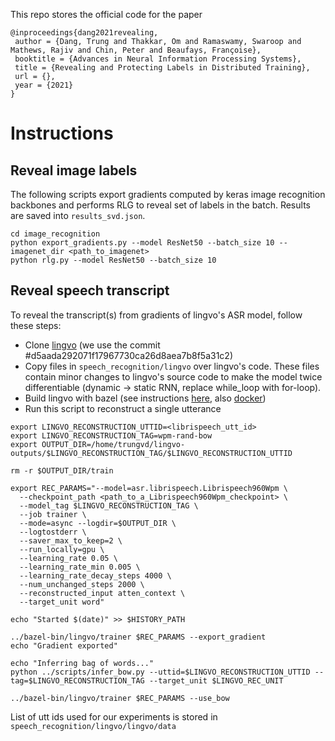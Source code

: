 This repo stores the official code for the paper

```
@inproceedings{dang2021revealing,
 author = {Dang, Trung and Thakkar, Om and Ramaswamy, Swaroop and Mathews, Rajiv and Chin, Peter and Beaufays, Françoise},
 booktitle = {Advances in Neural Information Processing Systems},
 title = {Revealing and Protecting Labels in Distributed Training},
 url = {},
 year = {2021}
}
```

# Instructions

## Reveal image labels

The following scripts export gradients computed by keras image recognition backbones and performs RLG to reveal set of labels in the batch. Results are saved into `results_svd.json`.

```
cd image_recognition
python export_gradients.py --model ResNet50 --batch_size 10 --imagenet_dir <path_to_imagenet>
python rlg.py --model ResNet50 --batch_size 10
```

## Reveal speech transcript

To reveal the transcript(s) from gradients of lingvo's ASR model, follow these steps:

- Clone [lingvo](https://github.com/tensorflow/lingvo) (we use the commit #d5aada292071f17967730ca26d8aea7b8f5a31c2)
- Copy files in `speech_recognition/lingvo` over lingvo's code. These files contain minor changes to lingvo's source code to make the model twice differentiable (dynamic -> static RNN, replace while_loop with for-loop).
- Build lingvo with bazel (see instructions [here](https://github.com/tensorflow/lingvo#installation), also [docker](https://github.com/tensorflow/lingvo/blob/master/docker/dev.dockerfile))
- Run this script to reconstruct a single utterance

```
export LINGVO_RECONSTRUCTION_UTTID=<librispeech_utt_id>
export LINGVO_RECONSTRUCTION_TAG=wpm-rand-bow
export OUTPUT_DIR=/home/trungvd/lingvo-outputs/$LINGVO_RECONSTRUCTION_TAG/$LINGVO_RECONSTRUCTION_UTTID

rm -r $OUTPUT_DIR/train

export REC_PARAMS="--model=asr.librispeech.Librispeech960Wpm \
  --checkpoint_path <path_to_a_Librispeech960Wpm_checkpoint> \
  --model_tag $LINGVO_RECONSTRUCTION_TAG \
  --job trainer \
  --mode=async --logdir=$OUTPUT_DIR \
  --logtostderr \
  --saver_max_to_keep=2 \
  --run_locally=gpu \
  --learning_rate 0.05 \
  --learning_rate_min 0.005 \
  --learning_rate_decay_steps 4000 \
  --num_unchanged_steps 2000 \
  --reconstructed_input atten_context \
  --target_unit word"

echo "Started $(date)" >> $HISTORY_PATH

../bazel-bin/lingvo/trainer $REC_PARAMS --export_gradient
echo "Gradient exported"

echo "Inferring bag of words..."
python ../scripts/infer_bow.py --uttid=$LINGVO_RECONSTRUCTION_UTTID --tag=$LINGVO_RECONSTRUCTION_TAG --target_unit $LINGVO_REC_UNIT

../bazel-bin/lingvo/trainer $REC_PARAMS --use_bow
```

List of utt ids used for our experiments is stored in `speech_recognition/lingvo/lingvo/data`